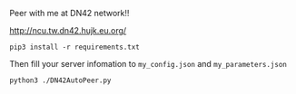Peer with me at DN42 network!!

http://ncu.tw.dn42.hujk.eu.org/

```
pip3 install -r requirements.txt
```

Then fill your server infomation to ```my_config.json``` and ```my_parameters.json```

```
python3 ./DN42AutoPeer.py
```
